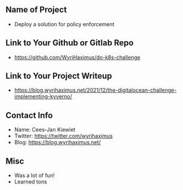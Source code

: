 ## Name of Project 
* Deploy a solution for policy enforcement

## Link to Your Github or Gitlab Repo
* https://github.com/WyriHaximus/do-k8s-challenge

## Link to Your Project Writeup
* https://blog.wyrihaximus.net/2021/12/the-digitalocean-challenge-implementing-kyverno/

## Contact Info
* Name: Cees-Jan Kiewiet
* Twitter: https://twitter.com/wyrihaximus
* Blog: https://blog.wyrihaximus.net/

## Misc 
* Was a lot of fun!
* Learned tons
